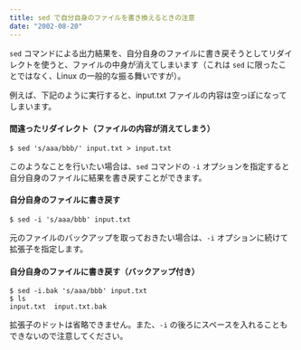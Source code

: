 ```yaml
---
title: sed で自分自身のファイルを書き換えるときの注意
date: "2002-08-20"
---
```


`sed` コマンドによる出力結果を、自分自身のファイルに書き戻そうとしてリダイレクトを使うと、ファイルの中身が消えてしまいます（これは `sed` に限ったことではなく、Linux の一般的な振る舞いですが）。

例えば、下記のように実行すると、input.txt ファイルの内容は空っぽになってしまいます。

#### 間違ったリダイレクト（ファイルの内容が消えてしまう）
```
$ sed 's/aaa/bbb/' input.txt > input.txt
```

このようなことを行いたい場合は、`sed` コマンドの `-i` オプションを指定すると自分自身のファイルに結果を書き戻すことができます。

#### 自分自身のファイルに書き戻す

```
$ sed -i 's/aaa/bbb' input.txt
```

元のファイルのバックアップを取っておきたい場合は、`-i` オプションに続けて拡張子を指定します。

#### 自分自身のファイルに書き戻す（バックアップ付き）
```
$ sed -i.bak 's/aaa/bbb' input.txt
$ ls
input.txt  input.txt.bak
```

拡張子のドットは省略できません。また、`-i` の後ろにスペースを入れることもできないので注意してください。

